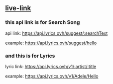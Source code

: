 ## [live-link]()



### this api link is for Search Song
api link: https://api.lyrics.ovh/suggest/:searchText

example: https://api.lyrics.ovh/suggest/hello

### and this is for Lyrics
lyric link: https://api.lyrics.ovh/v1/:artist/:title

example: https://api.lyrics.ovh/v1/Adele/Hello
